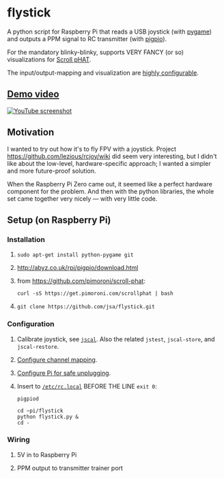 # flystick

A python script for Raspberry Pi that reads a USB joystick
(with [pygame](http://www.pygame.org/)) and outputs a PPM signal to
RC transmitter (with [pigpio](http://abyz.co.uk/rpi/pigpio/python.html)).

For the mandatory blinky-blinky, supports VERY FANCY (or so) visualizations
for [Scroll pHAT](https://github.com/pimoroni/scroll-phat).

The input/output-mapping and visualization are
[highly configurable](flystick_config.py).

## [Demo video](https://www.youtube.com/watch?v=MNFTjIzeuHE)

[![YouTube screenshot](https://s3.amazonaws.com/janne.savukoski.name/flystick-youtube.png "YouTube screenshot")](https://www.youtube.com/watch?v=MNFTjIzeuHE)

## Motivation

I wanted to try out how it's to fly FPV with a joystick. Project https://github.com/Iezious/rcjoy/wiki did seem very interesting, but I didn't like about the low-level, hardware-specific approach; I wanted a simpler and more future-proof solution.

When the Raspberry Pi Zero came out, it seemed like a perfect hardware component for the problem. And then with the python libraries, the whole set came together very nicely — with very little code.

## Setup (on Raspberry Pi)

### Installation

1. `sudo apt-get install python-pygame git`

2. http://abyz.co.uk/rpi/pigpio/download.html

3. from https://github.com/pimoroni/scroll-phat:

   `curl -sS https://get.pimoroni.com/scrollphat | bash`

4. `git clone https://github.com/jsa/flystick.git`

### Configuration

1. Calibrate joystick, see [`jscal`](http://linux.die.net/man/1/jscal). Also the related `jstest`, `jscal-store`, and
`jscal-restore`.

2. [Configure channel mapping](flystick_config.py).

3. [Configure Pi for safe unplugging](https://www.raspberrypi.org/forums/viewtopic.php?p=119884#p128497).

4. Insert to [`/etc/rc.local`](https://www.raspberrypi.org/documentation/linux/usage/rc-local.md) BEFORE THE LINE `exit 0`:

   ```
   pigpiod
   
   cd ~pi/flystick
   python flystick.py &
   cd -
   ```

### Wiring

1. 5V in to Raspberry Pi

2. PPM output to transmitter trainer port
